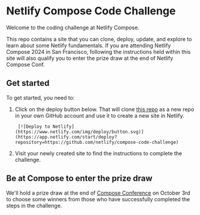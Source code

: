 # Netlify Compose Code Challenge

Welcome to the coding challenge at Netlify Compose.

This repo contains a site that you can clone, deploy, update, and explore to learn about some Netlify fundamentals. If you are attending Netlify Compose 2024 in San Francisco, following the instructions held within this site will also qualify you to enter the prize draw at the end of Netlify Compose Conf.

## Get started

To get started, you need to:

1. Click on the deploy button below. That will clone [this repo](https://github.com/netlify/compose-code-challenge) as a new repo in your own GitHub account and use it to create a new site in Netlify.

        [![Deploy to Netlify](https://www.netlify.com/img/deploy/button.svg)](https://app.netlify.com/start/deploy?repository=https://github.com/netlify/compose-code-challenge)

1. Visit your newly created site to find the instructions to complete the challenge.

## Be at Compose to enter the prize draw

We'll hold a prize draw at the end of [Compose Conference](https://netlify.com/compose) on October 3rd to choose some winners from those who have successfully completed the steps in the challenge.
